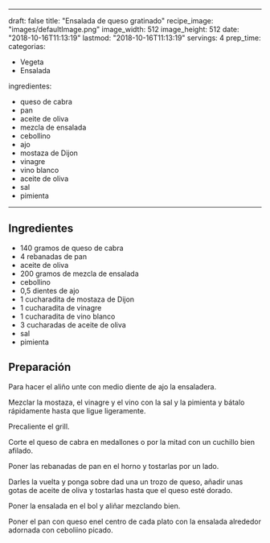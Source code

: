 
---
draft: false
title: "Ensalada de queso gratinado"
recipe_image: "images/defaultImage.png"
image_width: 512
image_height: 512
date: "2018-10-16T11:13:19"
lastmod: "2018-10-16T11:13:19"
servings: 4
prep_time: 
categorias:
  - Vegeta
  - Ensalada

ingredientes:
  - queso de cabra
  - pan
  - aceite de oliva
  - mezcla de ensalada
  - cebollino
  - ajo
  - mostaza de Dijon
  - vinagre
  - vino blanco
  - aceite de oliva
  - sal
  - pimienta
---

## Ingredientes
- 140 gramos de queso de cabra
- 4 rebanadas de pan
- aceite de oliva
- 200 gramos de mezcla de ensalada
- cebollino
- 0,5 dientes de ajo
- 1 cucharadita de mostaza de Dijon
- 1 cucharadita de vinagre
- 1 cucharadita de vino blanco
- 3 cucharadas de aceite de oliva
- sal
- pimienta

## Preparación
Para hacer el aliño unte con medio diente de ajo la ensaladera.

Mezclar la mostaza, el vinagre y el vino con la sal y la pimienta y bátalo rápidamente hasta que ligue ligeramente.

Precaliente el grill.

Corte el queso de cabra en medallones o por la mitad con un cuchillo bien afilado.

Poner las rebanadas de pan en el horno y tostarlas por un lado.

Darles la vuelta y ponga sobre dad una un trozo de queso, añadir unas gotas de aceite de oliva y tostarlas hasta que el queso esté dorado.

Poner la ensalada en el bol y aliñar mezclando bien.

Poner el pan con queso enel centro de cada plato con la ensalada alrededor adornada con ceboliino picado.


